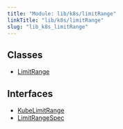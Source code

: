 ```yaml
---
title: "Module: lib/k8s/limitRange"
linkTitle: "lib/k8s/limitRange"
slug: "lib_k8s_limitRange"
---
```


## Classes

- [LimitRange](../classes/lib_k8s_limitRange.LimitRange.md)

## Interfaces

- [KubeLimitRange](../interfaces/lib_k8s_limitRange.KubeLimitRange.md)
- [LimitRangeSpec](../interfaces/lib_k8s_limitRange.LimitRangeSpec.md)
